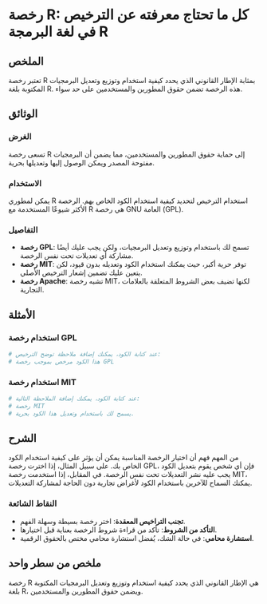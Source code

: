 <!--
Meta Description: # رخصة R: كل ما تحتاج معرفته عن الترخيص في لغة البرمجة R ## الملخص تعتبر رخصة R بمثابة الإطار القانوني الذي يحدد كيفية استخدام وتوزيع وتعديل البرمجيات...
Meta Keywords: رخصة, الكود, استخدام, الرخصة, gpl
-->

# رخصة R: كل ما تحتاج معرفته عن الترخيص في لغة البرمجة R

## الملخص
تعتبر رخصة R بمثابة الإطار القانوني الذي يحدد كيفية استخدام وتوزيع وتعديل البرمجيات المكتوبة بلغة R. هذه الرخصة تضمن حقوق المطورين والمستخدمين على حد سواء.

## الوثائق
### الغرض
تسعى رخصة R إلى حماية حقوق المطورين والمستخدمين، مما يضمن أن البرمجيات مفتوحة المصدر ويمكن الوصول إليها وتعديلها بحرية.

### الاستخدام
يمكن لمطوري R استخدام الترخيص لتحديد كيفية استخدام الكود الخاص بهم. الرخصة الأكثر شيوعًا المستخدمة مع R هي رخصة GNU العامة (GPL).

### التفاصيل
- **رخصة GPL**: تسمح لك باستخدام وتوزيع وتعديل البرمجيات، ولكن يجب عليك أيضًا مشاركة أي تعديلات تحت نفس الرخصة.
- **رخصة MIT**: توفر حرية أكبر، حيث يمكنك استخدام الكود وتعديله بدون قيود، لكن يتعين عليك تضمين إشعار الترخيص الأصلي.
- **رخصة Apache**: تشبه رخصة MIT، لكنها تضيف بعض الشروط المتعلقة بالعلامات التجارية.

## الأمثلة
### استخدام رخصة GPL
```r
# عند كتابة الكود، يمكنك إضافة ملاحظة توضح الترخيص:
# هذا الكود مرخص بموجب رخصة GPL
```

### استخدام رخصة MIT
```r
# عند كتابة الكود، يمكنك إضافة الملاحظة التالية:
# رخصة MIT
# يسمح لك باستخدام وتعديل هذا الكود بحرية.
```

## الشرح
من المهم فهم أن اختيار الرخصة المناسبة يمكن أن يؤثر على كيفية استخدام الكود الخاص بك. على سبيل المثال، إذا اخترت رخصة GPL، فإن أي شخص يقوم بتعديل الكود يجب عليه نشر التعديلات تحت نفس الرخصة. في المقابل، إذا استخدمت رخصة MIT، يمكنك السماح للآخرين باستخدام الكود لأغراض تجارية دون الحاجة لمشاركة التعديلات.

### النقاط الشائعة
- **تجنب التراخيص المعقدة**: اختر رخصة بسيطة وسهلة الفهم.
- **التأكد من الشروط**: تأكد من قراءة شروط الرخصة بعناية قبل اختيارها.
- **استشارة محامي**: في حالة الشك، يُفضل استشارة محامي مختص بالحقوق الرقمية.

## ملخص من سطر واحد
رخصة R هي الإطار القانوني الذي يحدد كيفية استخدام وتوزيع وتعديل البرمجيات المكتوبة بلغة R، ويضمن حقوق المطورين والمستخدمين.